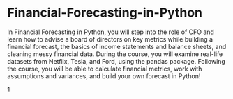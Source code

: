 # Financial-Forecasting-in-Python

In Financial Forecasting in Python, you will step into the role of CFO and learn how to advise a board of directors on key metrics while building a financial forecast, the basics of income statements and balance sheets, and cleaning messy financial data. During the course, you will examine real-life datasets from Netflix, Tesla, and Ford, using the pandas package. Following the course, you will be able to calculate financial metrics, work with assumptions and variances, and build your own forecast in Python!

1
